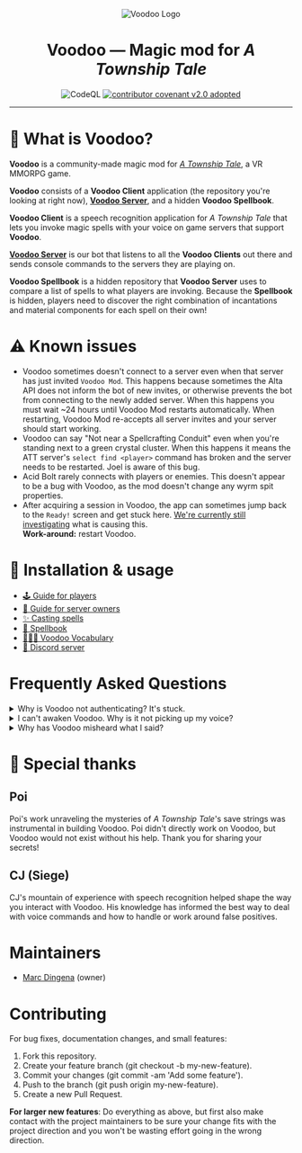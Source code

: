 <p align="center">
  <img width="240" src="./src/ui/images/Voodoo.png" alt="Voodoo Logo" />
</p>

<h1 align="center">Voodoo — Magic mod for <i>A Township Tale</i></h3></h1>

<p align="center">
  <img alt="CodeQL" src="https://github.com/mdingena/att-voodoo/actions/workflows/codeql-analysis.yml/badge.svg" />
  <a href="CODE-OF-CONDUCT.md"><img alt="contributor covenant v2.0 adopted" src="https://img.shields.io/badge/Contributor%20Covenant-v2.0%20adopted-ff69b4.svg" /></a>
</p>

---

# 🔮 What is Voodoo?

**Voodoo** is a community-made magic mod for [_A Township Tale_](https://townshiptale.com/), a VR MMORPG game.

**Voodoo** consists of a **Voodoo Client** application (the repository you're looking at right now), [**Voodoo Server**](https://github.com/mdingena/att-voodoo-server), and a hidden **Voodoo Spellbook**.

**Voodoo Client** is a speech recognition application for _A Township Tale_ that lets you invoke magic spells with your voice on game servers that support **Voodoo**.

[**Voodoo Server**](https://github.com/mdingena/att-voodoo-server) is our bot that listens to all the **Voodoo Clients** out there and sends console commands to the servers they are playing on.

**Voodoo Spellbook** is a hidden repository that **Voodoo Server** uses to compare a list of spells to what players are invoking. Because the **Spellbook** is hidden, players need to discover the right combination of incantations and material components for each spell on their own!

# ⚠️ Known issues

- Voodoo sometimes doesn't connect to a server even when that server has just invited `Voodoo Mod`. This happens because sometimes the Alta API does not inform the bot of new invites, or otherwise prevents the bot from connecting to the newly added server. When this happens you must wait ~24 hours until Voodoo Mod restarts automatically. When restarting, Voodoo Mod re-accepts all server invites and your server should start working.
- Voodoo can say "Not near a Spellcrafting Conduit" even when you're standing next to a green crystal cluster. When this happens it means the ATT server's `select find <player>` command has broken and the server needs to be restarted. Joel is aware of this bug.
- Acid Bolt rarely connects with players or enemies. This doesn't appear to be a bug with Voodoo, as the mod doesn't change any wyrm spit properties.
- After acquiring a session in Voodoo, the app can sometimes jump back to the `Ready!` screen and get stuck here. [We're currently still investigating](https://github.com/mdingena/att-voodoo/issues/7) what is causing this.  
  **Work-around:** restart Voodoo.

# 🚀 Installation & usage

- [🕹️ Guide for players](./guides/PLAYERS.md)
- [🧰 Guide for server owners](./guides/SERVER-OWNERS.md)
- [✨ Casting spells](./guides/SPELLCASTING.md)
- [📖 Spellbook](./spellbook/README.md)
- [👩🏻‍🎓 Voodoo Vocabulary](./guides/VOCABULARY.md)
- [💬 Discord server](https://discord.gg/THy2AVBPHX)

# Frequently Asked Questions

<details>
<summary>Why is Voodoo not authenticating? It's stuck.</summary>

Make sure your system time is correct. Voodoo validates tokens retrieved from Alta and it compares the token's expiration date with your system time.

</details>

<details>
<summary>I can't awaken Voodoo. Why is it not picking up my voice?</summary>

Voodoo currently relies on Windows speech recognition which uses Windows language packs. Make sure you have **English (United States)** configured as one of your Windows languages. To configure your Windows languages:

1. Go to **Windows Settings**.
1. Click the **Time & Language** tile.
1. Click the **Language** tab.
1. In the **Preferred Languages** section, add **English (United States)**.
1. Restart Voodoo.

If Voodoo is still not picking up your voice, you must make sure that your Default Input Device is set to the microphone you're using _before_ you start Voodoo:

![How to set your default input device](./guides/default-device.png)

</details>

<details>
<summary>Why has Voodoo misheard what I said?</summary>

Speech recognition is tricky. Your accent might play a role as well (I'm not a native English speaker myself and it doesn't always correctly recognise what I said). The good news is, **Windows speech recognition can be trained**. Search online for ideas on how to train your speech recognition to more accurately understand the way **you** speak English.

</details>

# 🎩 Special thanks

## Poi

Poi's work unraveling the mysteries of _A Township Tale_'s save strings was instrumental in building Voodoo. Poi didn't directly work on Voodoo, but Voodoo would not exist without his help. Thank you for sharing your secrets!

## CJ (Siege)

CJ's mountain of experience with speech recognition helped shape the way you interact with Voodoo. His knowledge has informed the best way to deal with voice commands and how to handle or work around false positives.

# Maintainers

- [Marc Dingena](https://github.com/mdingena) (owner)

# Contributing

For bug fixes, documentation changes, and small features:

1. Fork this repository.
1. Create your feature branch (git checkout -b my-new-feature).
1. Commit your changes (git commit -am 'Add some feature').
1. Push to the branch (git push origin my-new-feature).
1. Create a new Pull Request.

**For larger new features**: Do everything as above, but first also make contact with the project maintainers to be sure your change fits with the project direction and you won't be wasting effort going in the wrong direction.
